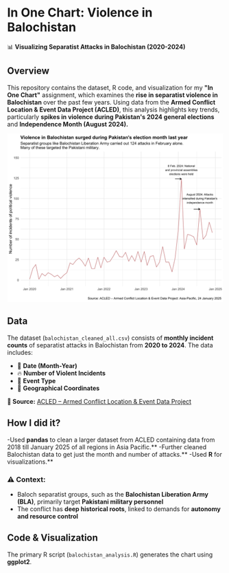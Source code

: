 # In One Chart: Violence in Balochistan  
📊 **Visualizing Separatist Attacks in Balochistan (2020-2024)**  

## Overview  
This repository contains the dataset, R code, and visualization for my **"In One Chart"** assignment, which examines the **rise in separatist violence in Balochistan** over the past few years. Using data from the **Armed Conflict Location & Event Data Project (ACLED)**, this analysis highlights key trends, particularly **spikes in violence during Pakistan's 2024 general elections** and **Independence Month (August 2024).**    

![Balochistan Violence Chart](balochistan_attacks.jpeg)


## Data  
The dataset (`balochistan_cleaned_all.csv`) consists of **monthly incident counts** of separatist attacks in Balochistan from **2020 to 2024**. The data includes:  

- 📅 **Date (Month-Year)**  
- 🔥 **Number of Violent Incidents**  
- 🎯 **Event Type**  
- 📍 **Geographical Coordinates**  

**📌 Source:** [ACLED – Armed Conflict Location & Event Data Project](https://acleddata.com/)  

## How I did it?
-Used **pandas** to clean a larger dataset from ACLED containing data from 2018 till January 2025 of all regions in Asia Pacific.**
-Further cleaned Balochistan data to get just the month and number of attacks.**
-Used **R** for visualizations.**


### ⚠️ Context:  
- Baloch separatist groups, such as the **Balochistan Liberation Army (BLA)**, primarily target **Pakistani military personnel**  
- The conflict has **deep historical roots**, linked to demands for **autonomy and resource control**  

## Code & Visualization  
The primary R script (`balochistan_analysis.R`) generates the chart using **ggplot2**. 

